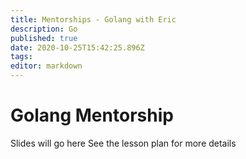 ```yaml
---
title: Mentorships - Golang with Eric
description: Go
published: true
date: 2020-10-25T15:42:25.896Z
tags: 
editor: markdown
---
```


# Golang Mentorship
Slides will go here
See the lesson plan for more details